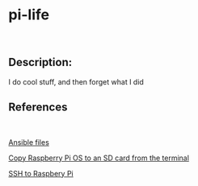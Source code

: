 # pi-life

<br>

## Description:
I do cool stuff, and then forget what I did

## References
<br>

[Ansible files](./ansible)

[Copy Raspberry Pi OS to an SD card from the terminal](./copy-os-to-sd-card)

[SSH to Raspbery Pi](./ssh-to-pi)
